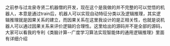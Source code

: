 之前参与过龙泉寺贤二机器僧的开发，现在这个是我做的并不完整的可以觉悟的机器人，本意是通过train后，机器人可以实现自动特征分类以及逻辑推理，其实逻辑推理就是因果关系的建立，而因果关系在这里我设计的是正相关性，也就是说机器人可以通过因果关系来评价逻辑的合理性。这里给出的源码并不是全部的源码，大家可以看我的专利《类脑计算--广度学习算法实现智能体的通用逻辑推理》里面有详细介绍
